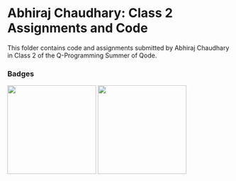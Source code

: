 # Abhiraj Chaudhary: Class 2 Assignments and Code
This folder contains code and assignments submitted by Abhiraj Chaudhary in Class 2 of the Q-Programming Summer of Qode.
### Badges
<img src="/badges/attendance.png" width="200px" height="200px"> <img src="/badges/assignment.png" width="200px" height="200px">
